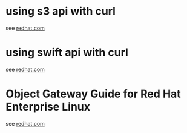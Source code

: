 # using s3 api with curl
see [redhat.com](https://access.redhat.com/documentation/en-us/red_hat_ceph_storage/4/html/developer_guide/ceph-object-gateway-and-the-s3-api) 
# using swift api with curl
see [redhat.com](https://access.redhat.com/documentation/en-us/red_hat_ceph_storage/4/html/developer_guide/ceph-object-gateway-and-the-swift-api)

# Object Gateway Guide for Red Hat Enterprise Linux
see [redhat.com](https://access.redhat.com/documentation/en-us/red_hat_ceph_storage/3/html-single/object_gateway_guide_for_red_hat_enterprise_linux/index)